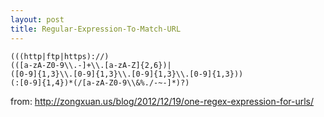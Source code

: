 ```yaml
---
layout: post
title: Regular-Expression-To-Match-URL
---
```


    (((http|ftp|https)://)
    (([a-zA-Z0-9\\.-]+\\.[a-zA-Z]{2,6})|
    ([0-9]{1,3}\\.[0-9]{1,3}\\.[0-9]{1,3}\\.[0-9]{1,3}))
    (:[0-9]{1,4})*(/[a-zA-Z0-9\\&%./-~-]*)?)
    
from: <http://zongxuan.us/blog/2012/12/19/one-regex-expression-for-urls/>